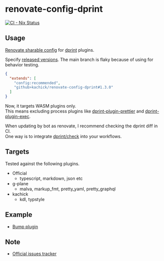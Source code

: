 # renovate-config-dprint

[![CI - Nix Status](https://github.com/kachick/renovate-config-dprint/actions/workflows/ci-nix.yml/badge.svg?branch=main)](https://github.com/kachick/renovate-config-dprint/actions/workflows/ci-nix.yml?query=branch%3Amain+)

## Usage

[Renovate sharable config](https://docs.renovatebot.com/config-presets/) for [dprint](https://github.com/dprint/dprint) plugins.

Specify [released versions](https://github.com/kachick/renovate-config-dprint/releases). The main branch is flaky because of using for behavior testing.

```json
{
  "extends": [
    "config:recommended",
    "github>kachick/renovate-config-dprint#1.3.0"
  ]
}
```

Now, it targets WASM plugins only.\
This means excluding process plugins like [dprint-plugin-prettier](https://github.com/kachick/renovate-config-dprint/issues/11) and [dprint-plugin-exec](https://github.com/dprint/dprint-plugin-exec).

When updating by bot as renovate, I recommend checking the dprint diff in CI.\
One way is to integrate [dprint/check](https://github.com/dprint/check) into your workflows.

## Targets

Tested against the following plugins.

- Official
  - typescript, markdown, json etc
- g-plane
  - malva, markup_fmt, pretty_yaml, pretty_graphql
- kachick
  - kdl, typstyle

## Example

- [Bump plugin](https://github.com/kachick/renovate-config-dprint/pull/1)

## Note

- [Official issues tracker](https://github.com/kachick/renovate-config-dprint/issues/7)
